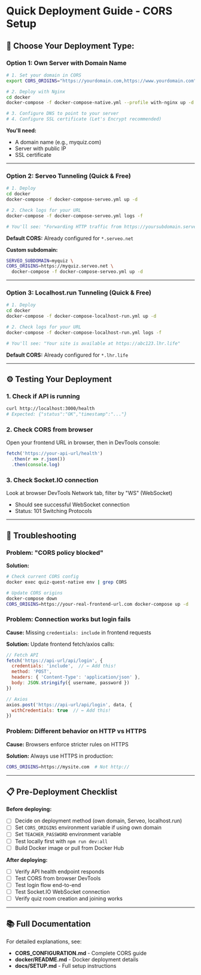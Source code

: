 # Quick Deployment Guide - CORS Setup

## 🚀 Choose Your Deployment Type:

### Option 1: Own Server with Domain Name
```bash
# 1. Set your domain in CORS
export CORS_ORIGINS="https://yourdomain.com,https://www.yourdomain.com"

# 2. Deploy with Nginx
cd docker
docker-compose -f docker-compose-native.yml --profile with-nginx up -d

# 3. Configure DNS to point to your server
# 4. Configure SSL certificate (Let's Encrypt recommended)
```

**You'll need:**
- A domain name (e.g., myquiz.com)
- Server with public IP
- SSL certificate

---

### Option 2: Serveo Tunneling (Quick & Free)
```bash
# 1. Deploy
cd docker
docker-compose -f docker-compose-serveo.yml up -d

# 2. Check logs for your URL
docker-compose -f docker-compose-serveo.yml logs -f

# You'll see: "Forwarding HTTP traffic from https://yoursubdomain.serveo.net"
```

**Default CORS:** Already configured for `*.serveo.net`

**Custom subdomain:**
```bash
SERVEO_SUBDOMAIN=myquiz \
CORS_ORIGINS=https://myquiz.serveo.net \
  docker-compose -f docker-compose-serveo.yml up -d
```

---

### Option 3: Localhost.run Tunneling (Quick & Free)
```bash
# 1. Deploy
cd docker
docker-compose -f docker-compose-localhost-run.yml up -d

# 2. Check logs for your URL
docker-compose -f docker-compose-localhost-run.yml logs -f

# You'll see: "Your site is available at https://abc123.lhr.life"
```

**Default CORS:** Already configured for `*.lhr.life`

---

## ⚙️ Testing Your Deployment

### 1. Check if API is running
```bash
curl http://localhost:3000/health
# Expected: {"status":"OK","timestamp":"..."}
```

### 2. Check CORS from browser
Open your frontend URL in browser, then in DevTools console:
```javascript
fetch('https://your-api-url/health')
  .then(r => r.json())
  .then(console.log)
```

### 3. Check Socket.IO connection
Look at browser DevTools Network tab, filter by "WS" (WebSocket)
- Should see successful WebSocket connection
- Status: 101 Switching Protocols

---

## 🔧 Troubleshooting

### Problem: "CORS policy blocked"
**Solution:**
```bash
# Check current CORS config
docker exec quiz-quest-native env | grep CORS

# Update CORS origins
docker-compose down
CORS_ORIGINS=https://your-real-frontend-url.com docker-compose up -d
```

### Problem: Connection works but login fails
**Cause:** Missing `credentials: include` in frontend requests

**Solution:** Update frontend fetch/axios calls:
```javascript
// Fetch API
fetch('https://api-url/api/login', {
  credentials: 'include',  // ← Add this!
  method: 'POST',
  headers: { 'Content-Type': 'application/json' },
  body: JSON.stringify({ username, password })
})

// Axios
axios.post('https://api-url/api/login', data, {
  withCredentials: true  // ← Add this!
})
```

### Problem: Different behavior on HTTP vs HTTPS
**Cause:** Browsers enforce stricter rules on HTTPS

**Solution:** Always use HTTPS in production:
```bash
CORS_ORIGINS=https://mysite.com  # Not http://
```

---

## 📋 Pre-Deployment Checklist

**Before deploying:**
- [ ] Decide on deployment method (own domain, Serveo, localhost.run)
- [ ] Set `CORS_ORIGINS` environment variable if using own domain
- [ ] Set `TEACHER_PASSWORD` environment variable
- [ ] Test locally first with `npm run dev:all`
- [ ] Build Docker image or pull from Docker Hub

**After deploying:**
- [ ] Verify API health endpoint responds
- [ ] Test CORS from browser DevTools
- [ ] Test login flow end-to-end
- [ ] Test Socket.IO WebSocket connection
- [ ] Verify quiz room creation and joining works

---

## 📚 Full Documentation

For detailed explanations, see:
- **CORS_CONFIGURATION.md** - Complete CORS guide
- **docker/README.md** - Docker deployment details
- **docs/SETUP.md** - Full setup instructions
